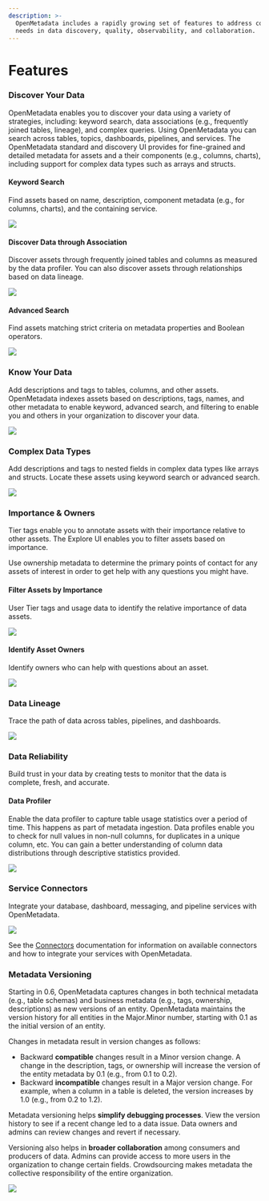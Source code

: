 ```yaml
---
description: >-
  OpenMetadata includes a rapidly growing set of features to address common
  needs in data discovery, quality, observability, and collaboration.
---
```


# Features

### Discover Your Data

OpenMetadata enables you to discover your data using a variety of strategies, including: keyword search, data associations (e.g., frequently joined tables, lineage), and complex queries. Using OpenMetadata you can search across tables, topics, dashboards, pipelines, and services. The OpenMetadata standard and discovery UI provides for fine-grained and detailed metadata for assets and a their components (e.g., columns, charts), including support for complex data types such as arrays and structs.

#### Keyword Search

Find assets based on name, description, component metadata (e.g., for columns, charts), and the containing service.

![](.gitbook/assets/asset-discovery-features.gif)

#### Discover Data through Association

Discover assets through frequently joined tables and columns as measured by the data profiler. You can also discover assets through relationships based on data lineage.

![](.gitbook/assets/discover-association.gif)

#### Advanced Search

Find assets matching strict criteria on metadata properties and Boolean operators.

![](.gitbook/assets/complex-queries.gif)

### Know Your Data

Add descriptions and tags to tables, columns, and other assets. OpenMetadata indexes assets based on descriptions, tags, names, and other metadata to enable keyword, advanced search, and filtering to enable you and others in your organization to discover your data.

![](.gitbook/assets/descriptions-tags.gif)

### Complex Data Types

Add descriptions and tags to nested fields in complex data types like arrays and structs. Locate these assets using keyword search or advanced search.

![](.gitbook/assets/complex-data-types.gif)

### Importance & Owners

Tier tags enable you to annotate assets with their importance relative to other assets. The Explore UI enables you to filter assets based on importance.

Use ownership metadata to determine the primary points of contact for any assets of interest in order to get help with any questions you might have.

#### Filter Assets by Importance

User Tier tags and usage data to identify the relative importance of data assets.

![](<.gitbook/assets/asset-importance (1).gif>)

#### Identify Asset Owners

Identify owners who can help with questions about an asset.

![](.gitbook/assets/asset-owners.gif)

### Data Lineage

Trace the path of data across tables, pipelines, and dashboards.

![](.gitbook/assets/lineage-feature.gif)

### Data Reliability

Build trust in your data by creating tests to monitor that the data is complete, fresh, and accurate.

#### Data Profiler

Enable the data profiler to capture table usage statistics over a period of time. This happens as part of metadata ingestion. Data profiles enable you to check for null values in non-null columns, for duplicates in a unique column, etc. You can gain a better understanding of column data distributions through descriptive statistics provided.

![](.gitbook/assets/data-profiler-feature.gif)

### Service Connectors

Integrate your database, dashboard, messaging, and pipeline services with OpenMetadata.

![](.gitbook/assets/connectors-feature.gif)

See the [Connectors](install/metadata-ingestion/connectors/) documentation for information on available connectors and how to integrate your services with OpenMetadata.

### Metadata Versioning

Starting in 0.6, OpenMetadata captures changes in both technical metadata (e.g., table schemas) and business metadata (e.g., tags, ownership, descriptions) as new versions of an entity. OpenMetadata maintains the version history for all entities in the Major.Minor number, starting with 0.1 as the initial version of an entity.&#x20;

Changes in metadata result in version changes as follows:&#x20;

* Backward **compatible** changes result in a Minor version change. A change in the description, tags, or ownership will increase the version of the entity metadata by 0.1 (e.g., from 0.1 to 0.2).
* Backward **incompatible** changes result in a Major version change. For example, when a column in a table is deleted, the version increases by 1.0 (e.g., from 0.2 to 1.2).

Metadata versioning helps **simplify debugging processes**. View the version history to see if a recent change led to a data issue. Data owners and admins can review changes and revert if necessary.

Versioning also helps in **broader collaboration** among consumers and producers of data. Admins can provide access to more users in the organization to change certain fields. Crowdsourcing makes metadata the collective responsibility of the entire organization.

![](<.gitbook/assets/versioning-wrapping-text.2021-11-17 16\_29\_01.gif>)





